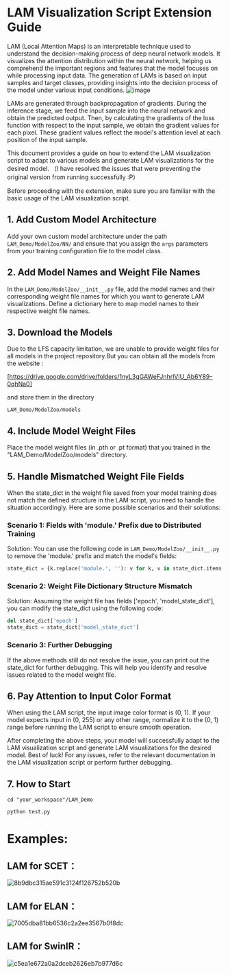# LAM Visualization Script Extension Guide
LAM (Local Attention Maps) is an interpretable technique used to understand the decision-making process of deep neural network models. It visualizes the attention distribution within the neural network, helping us comprehend the important regions and features that the model focuses on while processing input data. The generation of LAMs is based on input samples and target classes, providing insights into the decision process of the model under various input conditions.
![image](https://github.com/SivenCapo/LAM_Extension/assets/140587950/ae02f5a5-297e-47d9-8a24-b5381b7f5dbe)

LAMs are generated through backpropagation of gradients. During the inference stage, we feed the input sample into the neural network and obtain the predicted output. Then, by calculating the gradients of the loss function with respect to the input sample, we obtain the gradient values for each pixel. These gradient values reflect the model's attention level at each position of the input sample.

This document provides a guide on how to extend the LAM visualization script to adapt to various models and generate LAM visualizations for the desired model. （I have resolved the issues that were preventing the original version from running successfully :P）

Before proceeding with the extension, make sure you are familiar with the basic usage of the LAM visualization script.

## 1. Add Custom Model Architecture

Add your own custom model architecture under the path
```LAM_Demo/ModelZoo/NN/```
and ensure that you assign the `args` parameters from your training configuration file to the model class.

## 2. Add Model Names and Weight File Names

In the 
```LAM_Demo/ModelZoo/__init__.py```
file, add the model names and their corresponding weight file names for which you want to generate LAM visualizations. Define a dictionary here to map model names to their respective weight file names.

## 3. Download the Models

Due to the LFS capacity limitation, we are unable to provide weight files for all models in the project repository.But you can obtain all the models from the website :

[https://drive.google.com/drive/folders/1nyL3gGAWeFJnhrlVIU_Ab6Y89-0qhNa0]

and store them in the directory 

```LAM_Demo/ModelZoo/models```

## 4. Include Model Weight Files

Place the model weight files (in .pth or .pt format) that you trained in the "LAM_Demo/ModelZoo/models" directory.

## 5. Handle Mismatched Weight File Fields

When the state_dict in the weight file saved from your model training does not match the defined structure in the LAM script, you need to handle the situation accordingly. Here are some possible scenarios and their solutions:

### Scenario 1: Fields with 'module.' Prefix due to Distributed Training

Solution: You can use the following code in
```LAM_Demo/ModelZoo/__init__.py```
 to remove the 'module.' prefix and match the model's fields:

```python
state_dict = {k.replace('module.', ''): v for k, v in state_dict.items()}
```


### Scenario 2: Weight File Dictionary Structure Mismatch

Solution: Assuming the weight file has fields ['epoch', 'model_state_dict'], you can modify the state_dict using the following code:

```python
del state_dict['epoch']
state_dict = state_dict['model_state_dict']
```


### Scenario 3: Further Debugging

If the above methods still do not resolve the issue, you can print out the state_dict for further debugging. This will help you identify and resolve issues related to the model weight file.

## 6. Pay Attention to Input Color Format

When using the LAM script, the input image color format is (0, 1). If your model expects input in (0, 255) or any other range, normalize it to the (0, 1) range before running the LAM script to ensure smooth operation.

After completing the above steps, your model will successfully adapt to the LAM visualization script and generate LAM visualizations for the desired model. Best of luck! For any issues, refer to the relevant documentation in the LAM visualization script or perform further debugging.

## 7. How to Start

```shell
cd "your_workspace"/LAM_Demo
```

```shell
python test.py
```

# Examples:
## LAM for SCET：
![8b9dbc315ae591c3124f126752b520b](https://github.com/SivenCapo/LAM_Extension/assets/140587950/c8704b8b-c6da-4ea0-82f3-d3da42ca533c)

## LAM for ELAN：
![7005dba81bb6536c2a2ee3567b0f8dc](https://github.com/SivenCapo/LAM_Extension/assets/140587950/d2a1aba6-8a6a-426b-b862-e25f3839f5ad)

## LAM for SwinIR：
![c5ea1e672a0a2dceb2626eb7b977d6c](https://github.com/SivenCapo/LAM_Extension/assets/140587950/0a26ded3-ef36-4068-a640-03f59eb475a1)
